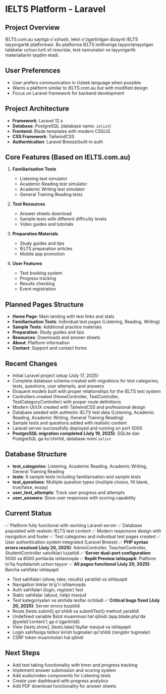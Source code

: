 # IELTS Platform - Laravel

## Project Overview
IELTS.com.au saytiga o'xshash, lekin o'zgartirilgan dizaynli IELTS tayyorgarlik platformasi. Bu platforma IELTS imtihoniga tayyorlanayotgan talabalar uchun turli xil resurslar, test namunalari va tayyorgarlik materiallarini taqdim etadi.

## User Preferences
- User prefers communication in Uzbek language when possible
- Wants a platform similar to IELTS.com.au but with modified design
- Focus on Laravel framework for backend development

## Project Architecture
- **Framework**: Laravel 12.x
- **Database**: PostgreSQL (database name: `ielist`)
- **Frontend**: Blade templates with modern CSS/JS
- **CSS Framework**: TailwindCSS
- **Authentication**: Laravel Breeze/built-in auth

## Core Features (Based on IELTS.com.au)
1. **Familiarisation Tests**
   - Listening test simulator
   - Academic Reading test simulator  
   - Academic Writing test simulator
   - General Training Reading tests

2. **Test Resources**
   - Answer sheets download
   - Sample tests with different difficulty levels
   - Video guides and tutorials

3. **Preparation Materials**
   - Study guides and tips
   - IELTS preparation articles
   - Mobile app promotion

4. **User Features** 
   - Test booking system
   - Progress tracking
   - Results checking
   - Event registration

## Planned Pages Structure
- **Home Page**: Main landing with test links and stats
- **Familiarisation Tests**: Individual test pages (Listening, Reading, Writing)
- **Sample Tests**: Additional practice materials  
- **Preparation**: Study guides and tips
- **Resources**: Downloads and answer sheets
- **About**: Platform information
- **Contact**: Support and contact forms

## Recent Changes
- Initial Laravel project setup (July 17, 2025)
- Complete database schema created with migrations for test categories, tests, questions, user attempts, and answers
- Eloquent models built with proper relationships for the IELTS test system
- Controllers created (HomeController, TestController, TestCategoryController) with proper route definitions
- Modern UI/UX created with TailwindCSS and professional design
- Database seeded with authentic IELTS test data (Listening, Academic Reading, Academic Writing, General Training Reading)
- Sample tests and questions added with realistic content
- Laravel server successfully deployed and running on port 5000
- **PostgreSQL migration completed (July 19, 2025)**: SQLite dan PostgreSQL ga ko'chirildi, database nomi `ielist`

## Database Structure
- **test_categories**: Listening, Academic Reading, Academic Writing, General Training Reading
- **tests**: 6 sample tests including familiarisation and sample tests
- **test_questions**: Multiple question types (multiple choice, fill blank, true/false, essay)
- **user_test_attempts**: Track user progress and attempts
- **user_answers**: Store user responses with scoring capability

## Current Status
✅ Platform fully functional with working Laravel server
✅ Database populated with realistic IELTS test content
✅ Modern responsive design with navigation and footer
✅ Test categories and individual test pages created
✅ User authentication system integrated (Laravel Breeze)
✅ **PHP syntax errors resolved (July 20, 2025)**: AdminController, TeacherController, StudentController xatoliklari tuzatildi
✅ **Server dual-port configuration**: 5000 va 8000 portlarda ishlamoqda
✅ **Replit Preview ishlayapti**: Platform to'liq foydalanish uchun tayyor
✅ **All pages functional (July 20, 2025)**: Barcha sahifalar ishlayapti
  - Test sahifalari (show, take, results) yaratildi va ishlayapti
  - Navigation linklar to'g'ri ishlamoqda
  - Auth sahifalari (login, register) faol
  - Static sahifalar (about, help) mavjud
  - Test kategoriyalari va alohida testlar ochiladi
✅ **Critical bugs fixed (July 20, 2025)**: Server errors tuzatildi
  - Route [tests.submit] qo'shildi va submitTest() method yaratildi
  - Undefined variable $slot muammosi hal qilindi (app.blade.php'da @yield('content') ga o'zgartirildi)
  - View [tests.show], [tests.take] fayllar mavjud va ishlayapti
  - Login sahifasiga tezkor kirish tugmalari qo'shildi (rangdor tugmalar)
  - CSRF token muammolari hal qilindi

## Next Steps
- Add test taking functionality with timer and progress tracking
- Implement answer submission and scoring system
- Add audio/video components for Listening tests
- Create user dashboard with progress analytics
- Add PDF download functionality for answer sheets